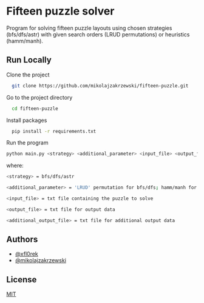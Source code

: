 
# Fifteen puzzle solver

Program for solving fifteen puzzle layouts using chosen strategies (bfs/dfs/astr) with given search orders (LRUD permutations) or heuristics (hamm/manh).


## Run Locally

Clone the project

```bash
  git clone https://github.com/mikolajzakrzewski/fifteen-puzzle.git
```

Go to the project directory

```bash
  cd fifteen-puzzle
```

Install packages

```bash
  pip install -r requirements.txt
```

Run the program

```bash
python main.py <strategy> <additional_parameter> <input_file> <output_file> <additional_output_file>
```

where:

```bash
<strategy> = bfs/dfs/astr

<additional_parameter> = 'LRUD' permutation for bfs/dfs; hamm/manh for astr

<input_file> = txt file containing the puzzle to solve 

<output_file> = txt file for output data

<additional_output_file> = txt file for additional output data
```


## Authors

- [@xfl0rek](https://github.com/xfl0rek)
- [@mikolajzakrzewski](https://github.com/mikolajzakrzewski)


## License

[MIT](https://choosealicense.com/licenses/mit/)

